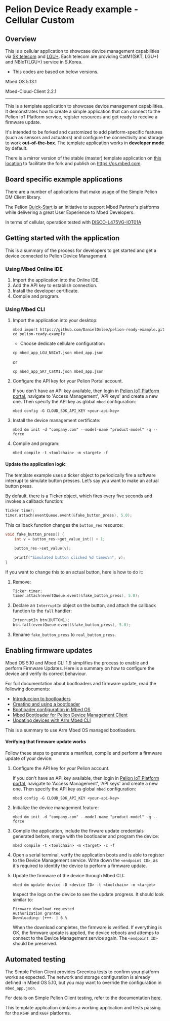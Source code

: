 # Pelion Device Ready example - Cellular Custom
## Overview

This is a cellular application to showcase device management capabilities via [SK telecom](https://www.sktelecom.com/index_en.html) and [LGU+](http://www.uplus.co.kr/home/Index.hpi). Each telecom are providing CatM1(SKT, LGU+) and NBIoT(LGU+) service in S.Korea.

* This codes are based on below versions.

Mbed OS 5.13.1

Mbed-Cloud-Client 2.2.1

---------------------------------------------------------------------------------------------------------------------------------------

This is a template application to showcase device management capabilities. It demonstrates how to create a simple application that can connect to the Pelion IoT Platform service, register resources and get ready to receive a firmware update.

It's intended to be forked and customized to add platform-specific features (such as sensors and actuators) and configure the connectivity and storage to work **out-of-the-box**. The template application works in **developer mode** by default.

There is a mirror version of the stable (master) template application on [this location](https://os.mbed.com/teams/mbed-os-examples/code/pelion-ready-example) to facilitate the fork and publish on https://os.mbed.com.

## Board specific example applications

  There are a number of applications that make usage of the Simple Pelion DM Client library.

  The Pelion [Quick-Start](https://cloud.mbed.com/quick-start) is an initiative to support Mbed Partner's platforms while delivering a great User Experience to Mbed Developers.
  
  In terms of cellular, operation tested with [DISCO-L475VG-IOT01A](https://os.mbed.com/platforms/ST-Discovery-L475E-IOT01A/)
    
## Getting started with the application

This is a summary of the process for developers to get started and get a device connected to Pelion Device Management.

### Using Mbed Online IDE

1. Import the application into the Online IDE.
2. Add the API key to establish connection.
3. Install the developer certificate.
4. Compile and program.

### Using Mbed CLI

1. Import the application into your desktop:

    ```
    mbed import https://github.com/DanielDmlee/pelion-ready-example.git
    cd pelion-ready-example
    ```
    * Choose dedicate cellulare configuration:
    
    ```
    cp mbed_app_LGU_NBIoT.json mbed_app.json
    ```
    or
    ```
    cp mbed_app_SKT_CatM1.json mbed_app.json
    ```

2. Configure the API key for your Pelion Portal account.

     If you don't have an API key available, then login in [Pelion IoT Platform portal](https://portal.mbedcloud.com/), navigate to 'Access Management', 'API keys' and create a new one. Then specify the API key as global `mbed` configuration:

    ```
    mbed config -G CLOUD_SDK_API_KEY <your-api-key>
    ```

3. Install the device management certificate:

    ```
    mbed dm init -d "company.com" --model-name "product-model" -q --force
    ```

4. Compile and program:

    ```
    mbed compile -t <toolchain> -m <target> -f
    ```

#### Update the application logic

The template example uses a ticker object to periodically fire a software interrupt to simulate button presses. Let’s say you want to make an actual button press.

By default, there is a Ticker object, which fires every five seconds and invokes a callback function:

```cpp
Ticker timer;
timer.attach(eventQueue.event(&fake_button_press), 5.0);
```

This callback function changes the `button_res` resource:

```cpp
void fake_button_press() {
    int v = button_res->get_value_int() + 1;

    button_res->set_value(v);

    printf("Simulated button clicked %d times\n", v);
}
```

If you want to change this to an actual button, here is how to do it:

1. Remove:

    ```cpp
    Ticker timer;
    timer.attach(eventQueue.event(&fake_button_press), 5.0);
    ```

2. Declare an `InterruptIn` object on the button, and attach the callback function to the `fall` handler:

    ```cpp
    InterruptIn btn(BUTTON1);
    btn.fall(eventQueue.event(&fake_button_press), 5.0);
    ```

3. Rename `fake_button_press` to `real_button_press`.

## Enabling firmware updates

Mbed OS 5.10 and Mbed CLI 1.9 simplifies the process to enable and perform Firmware Updates. Here is a summary on how to configure the device and verify its correct behaviour.

For full documentation about bootloaders and firmware update, read the following documents:

- [Introduccion to bootloaders](https://os.mbed.com/docs/latest/porting/bootloader.html)
- [Creating and using a bootloader](https://os.mbed.com/docs/latest/tutorials/bootloader.html)
- [Bootloader configuration in Mbed OS](https://os.mbed.com/docs/latest/tools/configuring-tools.html)
- [Mbed Bootloader for Pelion Device Management Client](https://github.com/ARMmbed/mbed-bootloader)
- [Updating devices with Arm Mbed CLI](https://os.mbed.com/docs/latest/tools/cli-update.html)

This is a summary to use Arm Mbed OS managed bootloaders.

#### Verifying that firmware update works

Follow these steps to generate a manifest, compile and perform a firmware update of your device:

1. Configure the API key for your Pelion account.

     If you don't have an API key available, then login in [Pelion IoT Platform portal](https://portal.mbedcloud.com/), navigate to 'Access Management', 'API keys' and create a new one. Then specify the API key as global `mbed` configuration:

    ```
    mbed config -G CLOUD_SDK_API_KEY <your-api-key>
    ```

2. Initialize the device management feature:

    ```
    mbed dm init -d "company.com" --model-name "product-model" -q --force
    ```

3. Compile the application, include the firware update credentials generated before, merge with the bootloader and program the device:

    ```
    mbed compile -t <toolchain> -m <target> -c -f
    ```

4. Open a serial terminal, verify the application boots and is able to register to the Device Management service. Write down the `<endpoint ID>`, as it's required to identify the device to perform a firmware update.

5. Update the firmware of the device through Mbed CLI:

    ```
    mbed dm update device -D <device ID> -t <toolchain> -m <target>
    ```

    Inspect the logs on the device to see the update progress. It should look similar to:

    ```
    Firmware download requested
    Authorization granted
    Downloading: [+++- ] 6 %
    ```

    When the download completes, the firmware is verified. If everything is OK, the firmware update is applied, the device reboots and attemps to connect to the Device Management service again. The `<endpoint ID>` should be preserved.

## Automated testing

The Simple Pelion Client provides Greentea tests to confirm your platform works as expected. The network and storage configuration is already defined in Mbed OS 5.10, but you may want to override the configuration in `mbed_app.json`.

For details on Simple Pelion Client testing, refer to the documentation [here](https://github.com/ARMmbed/simple-mbed-cloud-client#testing).

This template application contains a working application and tests passing for the `K64F` and `K66F` platforms.
